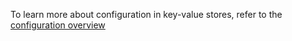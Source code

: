 To learn more about configuration in key-value stores, refer to the [configuration overview](../getting-started/configuration-overview.md)
